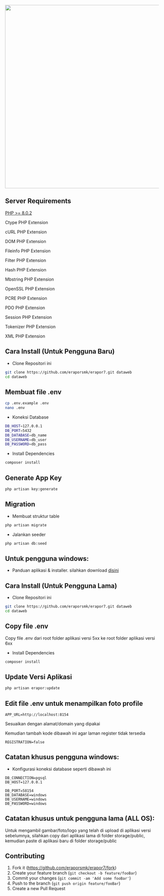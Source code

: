 <p align="center"><img src="http://app.erapor-smk.net/logo.png" width="600"></p>

## Server Requirements
[PHP >= 8.0.2](https://laravel.com/docs/9.x/upgrade#updating-dependencies)

Ctype PHP Extension

cURL PHP Extension

DOM PHP Extension

Fileinfo PHP Extension

Filter PHP Extension

Hash PHP Extension

Mbstring PHP Extension

OpenSSL PHP Extension

PCRE PHP Extension

PDO PHP Extension

Session PHP Extension

Tokenizer PHP Extension

XML PHP Extension


## Cara Install (Untuk Pengguna Baru)

- Clone Repositori ini
```bash
git clone https://github.com/eraporsmk/erapor7.git dataweb
cd dataweb
```

## Membuat file .env
```bash
cp .env.example .env
nano .env
```


- Koneksi Database
```bash
DB_HOST=127.0.0.1
DB_PORT=5432
DB_DATABASE=db_name
DB_USERNAME=db_user
DB_PASSWORD=db_pass
```

- Install Dependencies
```bash
composer install
```


## Generate App Key
```bash
php artisan key:generate
```

## Migration
- Membuat struktur table
```bash
php artisan migrate
```

- Jalankan seeder
```bash
php artisan db:seed
```
## Untuk pengguna windows:
- Panduan aplikasi & installer. silahkan download [disini](https://drive.google.com/file/d/1DgxFrw9ANGAE8jVvc30bsuY9j9Wl_McF/view?usp=sharing)

## Cara Install (Untuk Pengguna Lama)

- Clone Repositori ini
```bash
git clone https://github.com/eraporsmk/erapor7.git dataweb
cd dataweb
```

## Copy file .env
Copy file .env dari root folder aplikasi versi 5xx ke root folder aplikasi versi 6xx

- Install Dependencies
```bash
composer install
```

## Update Versi Aplikasi
```bash
php artisan erapor:update
```

## Edit file .env untuk menampilkan foto profile
```APP_URL=http://localhost:8154```

Sesuaikan dengan alamat/domain yang dipakai

Kemudian tambah kode dibawah ini agar laman register tidak tersedia

```REGISTRATION=false```

## Catatan khusus pengguna windows:
- Konfigurasi koneksi database seperti dibawah ini
```
DB_CONNECTION=pgsql
DB_HOST=127.0.0.1

DB_PORT=58154
DB_DATABASE=windows
DB_USERNAME=windows
DB_PASSWORD=windows
```

## Catatan khusus untuk pengguna lama (ALL OS):
Untuk mengambil gambar/foto/logo yang telah di upload di aplikasi versi sebelumnya, silahkan copy dari aplikasi lama di folder storage/public, kemudian paste di aplikasi baru di folder storage/public

## Contributing

1. Fork it (<https://github.com/eraporsmk/erapor7/fork>)
2. Create your feature branch (`git checkout -b feature/fooBar`)
3. Commit your changes (`git commit -am 'Add some fooBar'`)
4. Push to the branch (`git push origin feature/fooBar`)
5. Create a new Pull Request
